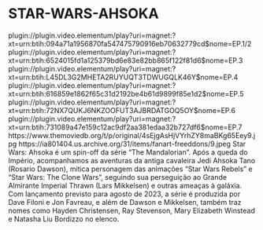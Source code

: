 # STAR-WARS-AHSOKA


<item>
<title>[COLOR silver][B] STAR WARS-AHSOKA 1º TEMPORADA [/COLOR][/B][COLOR yellow]  FULL HD  [B][/COLOR][/B]</title>
<link>plugin://plugin.video.elementum/play?uri=magnet:?xt=urn:btih:094a71a1956870fa547475790916eb70632779cd$nome=EP.1/2</link>
<link>plugin://plugin.video.elementum/play?uri=magnet:?xt=urn:btih:6524015fd1a125379bd6e83e82bb865f122f81d6$nome=EP.3</link>
<link>plugin://plugin.video.elementum/play?uri=magnet:?xt=urn:btih:L45DL3G2MHETA2RUYUQT3TDWUGQLK46Y$nome=EP.4</link>
<link>plugin://plugin.video.elementum/play?uri=magnet:?xt=urn:btih:616859e1862f65c31d2192be4b61d9899f85e1d2$nome=EP.5</link>
<link>plugin://plugin.video.elementum/play?uri=magnet:?xt=urn:btih:72NX7QUKJ6NKZOOFUT3AJBRDATGOQ5OY$nome=EP.6</link>
<link>plugin://plugin.video.elementum/play?uri=magnet:?xt=urn:btih:731089a47e159c12ac9df2aa381edaa32b727df6$nome=EP.7</link>
<thumbnail>https://www.themoviedb.org/t/p/original/4sEjgAsHjVYrhZY8maBKg65Eey9.jpg</thumbnail>
<fanart>https://ia801404.us.archive.org/31/items/fanart-freeddons/9.jpeg</fanart>
<info>Star Wars: Ahsoka é um spin-off da série “The Mandalorian”. Após a queda do Império, acompanhamos as aventuras da antiga cavaleira Jedi Ahsoka Tano (Rosario Dawson), mítica personagem das animações “Star Wars Rebels” e “Star Wars: The Clone Wars”, seguindo sua perseguição ao Grande Almirante Imperial Thrawn (Lars Mikkelsen) e outras ameaças à galáxia. Com lançamento previsto para agosto de 2023, a série é produzida por Dave Filoni e Jon Favreau, e além de Dawson e Mikkelsen, também traz nomes como Hayden Christensen, Ray Stevenson, Mary Elizabeth Winstead e Natasha Liu Bordizzo no elenco.</info>
</item>
